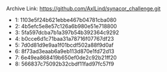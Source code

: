 Archive Link: https://github.com/AxlLind/synacor_challenge.git

- 1: 1103e5f24b621ebbe467b04781cba080
- 2: 4b5efc5e8e57c126a6b980e51e718800
- 3: 5fa597dcba7b1a397b54b392364c9292
- 4: b0cce6d1c71baa31a78716f07767df23
- 5: 7d0d81d9e9aa1f01bcdf502a88f9d0af
- 6: 8f73ad3eaab6a9eb113d870e1fd72d13
- 7: 6e49ea868419b650ef0de2c92b21ff20
- 8: 566837c75092b32cbdf11fad97fc57f9
